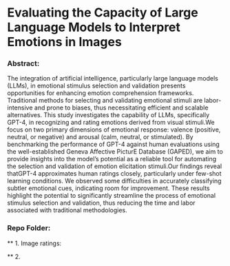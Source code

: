 # Evaluating the Capacity of Large Language Models to Interpret Emotions in Images

### Abstract:
The integration of artificial intelligence, particularly large language models (LLMs), in emotional stimulus selection and validation presents opportunities for enhancing emotion comprehension frameworks. Traditional methods for selecting and validating emotional stimuli are labor-intensive and prone to biases, thus necessitating
efficient and scalable alternatives. This study investigates the capability of LLMs, specifically GPT-4, in recognizing and rating emotions derived from visual stimuli.We focus on two primary dimensions of emotional response: valence (positive, neutral, or negative) and arousal (calm, neutral, or stimulated). By benchmarking the performance of
GPT-4 against human evaluations using the well-established Geneva Affective PicturE Database (GAPED), we aim to provide insights into the model’s potential as a reliable tool for automating the selection and validation of emotion elicitation stimuli.Our findings reveal thatGPT-4 approximates human ratings closely, particularly under few-shot
learning conditions. We observed some difficulties in accurately classifying subtler emotional cues, indicating room for improvement. These results highlight the potential to significantly streamline the process of emotional stimulus selection and validation, thus reducing the time and labor associated with traditional methodologies.


### Repo Folder:

** 1. Image ratings:

** 2.
